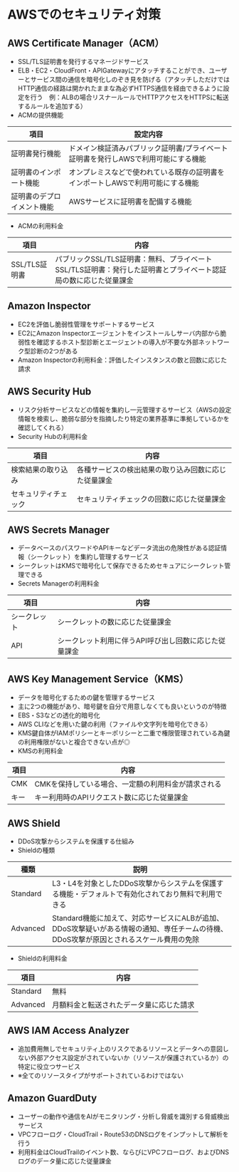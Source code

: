 # AWSでのセキュリティ対策
## AWS Certificate Manager（ACM）
  - SSL/TLS証明書を発行するマネージドサービス
  - ELB・EC2・CloudFront・APIGatewayにアタッチすることができ、ユーザーとサービス間の通信を暗号化しのぞき見を防げる（アタッチしただけではHTTP通信の経路は開かれたままな為必ずHTTPS通信を経由できるように設定を行う　例：ALBの場合リスナールールでHTTPアクセスをHTTPSに転送するルールを追加する）
  - ACMの提供機能

| 項目 | 設定内容 |
| ---- | ---- |
| 証明書発行機能 | ドメイン検証済みパブリック証明書/プライベート証明書を発行しAWSで利用可能にする機能 |
| 証明書のインポート機能 | オンプレミスなどで使われている既存の証明書をインポートしAWSで利用可能にする機能 |
| 証明書のデプロイメント機能 | AWSサービスに証明書を配備する機能 |

  - ACMの利用料金

| 項目 | 内容 |
| ---- | ---- |
| SSL/TLS証明書 | パブリックSSL/TLS証明書：無料、プライベートSSL/TLS証明書：発行した証明書とプライベート認証局の数に応じた従量課金 |

## Amazon Inspector
  - EC2を評価し脆弱性管理をサポートするサービス
  - EC2にAmazon Inspectorエージェントをインストールしサーバ内部から脆弱性を確認するホスト型診断とエージェントの導入が不要な外部ネットワーク型診断の2つがある
  - Amazon Inspectorの利用料金：評価したインスタンスの数と回数に応じた請求

## AWS Security Hub
  - リスク分析サービスなどの情報を集約し一元管理するサービス（AWSの設定情報を検索し、脆弱な部分を指摘したり特定の業界基準に準拠しているかを確認してくれる）
  - Security Hubの利用料金

| 項目 | 内容 |
| ---- | ---- |
| 検索結果の取り込み | 各種サービスの検出結果の取り込み回数に応じた従量課金 |
| セキュリティチェック | セキュリティチェックの回数に応じた従量課金 |

## AWS Secrets Manager
  - データベースのパスワードやAPIキーなどデータ流出の危険性がある認証情報（シークレット）を集約し管理するサービス
  - シークレットはKMSで暗号化して保存できるためセキュアにシークレット管理できる
  - Secrets Managerの利用料金

| 項目 |内容 |
| ---- | ---- |
| シークレット | シークレットの数に応じた従量課金 |
| API | シークレット利用に伴うAPI呼び出し回数に応じた従量課金 |

## AWS Key Management Service（KMS）
  - データを暗号化するための鍵を管理するサービス
  - 主に2つの機能があり、暗号鍵を自分で用意しなくても良いというのが特徴
   - EBS・S3などの透化的暗号化
   - AWS CLIなどを用いた鍵の利用（ファイルや文字列を暗号化できる）
  - KMS鍵自体がIAMポリシーとキーポリシーと二重で権限管理されている為鍵の利用権限がないと複合できない点が◎
  - KMSの利用料金

| 項目 | 内容 |
| ---- | ---- |
| CMK | CMKを保持している場合、一定額の利用料金が請求される |
| キー | キー利用時のAPIリクエスト数に応じた従量課金 |

## AWS Shield
  - DDoS攻撃からシステムを保護する仕組み
  - Shieldの種類

| 種類 | 説明 |
| ---- | ---- |
| Standard | L3・L4を対象としたDDoS攻撃からシステムを保護する機能・デフォルトで有効化されており無料で利用できる |
| Advanced | Standard機能に加えて、対応サービスにALBが追加、DDoS攻撃疑いがある情報の通知、専任チームの待機、DDoS攻撃が原因とされるスケール費用の免除 |

  - Shieldの利用料金

| 項目 | 内容 |
| ---- | ---- |
| Standard | 無料 |
| Advanced | 月額料金と転送されたデータ量に応じた請求 |

## AWS IAM Access Analyzer
  - 追加費用無しでセキュリティ上のリスクであるリソースとデータへの意図しない外部アクセス設定がされていないか（リソースが保護されているか）の特定に役立つサービス
  - ※全てのリソースタイプがサポートされているわけではない

## Amazon GuardDuty
  - ユーザーの動作や通信をAIがモニタリング・分析し脅威を識別する脅威検出サービス
  - VPCフローログ・CloudTrail・Route53のDNSログをインプットして解析を行う
  - 利用料金はCloudTrailのイベント数、ならびにVPCフローログ、およびDNSログのデータ量に応じた従量課金
